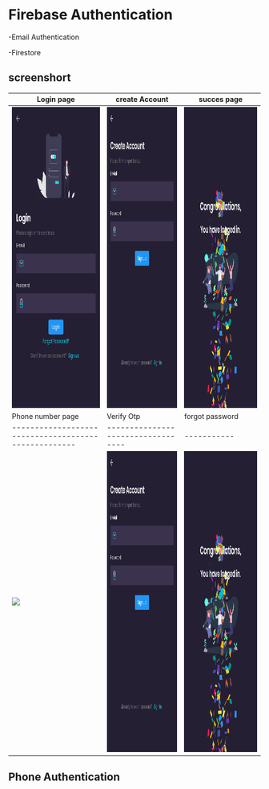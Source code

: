 # Firebase Authentication

-Email Authentication

-Firestore

## screenshort

| Login page                                             | create Account                          | succes page |
| ------------------------------------------------------ | --------------------------------------- | ----------- |
| <img src='./images/screenshort/Screenshot_1649480309.png' height="600em"> | <img src="./Screenshot_1649480317.png" height="600em"> |<img src="./Screenshot_1649480372.png" height="600em">|
| Phone number page                                    | Verify Otp                         | forgot password  |
| ---------------------------------------------------- | ---------------------------------- | -----------      |
| <img src='./images/screenshort/' height="600em"> | <img src="./Screenshot_1649480317.png" height="600em"> |<img src="./Screenshot_1649480372.png" height="600em">|

## Phone Authentication
